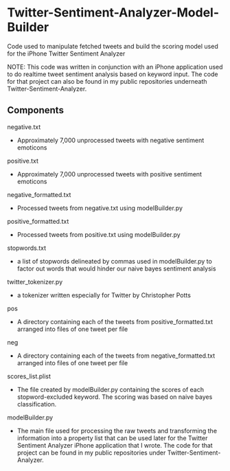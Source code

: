Twitter-Sentiment-Analyzer-Model-Builder
========================================

Code used to manipulate fetched tweets and build the scoring model used for the iPhone Twitter Sentiment Analyzer

NOTE: This code was written in conjunction with an iPhone application used to do realtime tweet sentiment analysis based on keyword input. The code for that project can also be found in my public repositories underneath Twitter-Sentiment-Analyzer.

Components
----------

negative.txt
  - Approximately 7,000 unprocessed tweets with negative sentiment emoticons

positive.txt
  - Approximately 7,000 unprocessed tweets with positive sentiment emoticons
  
negative_formatted.txt
  - Processed tweets from negative.txt using modelBuilder.py
  
positive_formatted.txt
  - Processed tweets from positive.txt using modelBuilder.py
  
stopwords.txt
  - a list of stopwords delineated by commas used in modelBuilder.py to factor out words that would hinder our naive bayes sentiment analysis
  
twitter_tokenizer.py
  - a tokenizer written especially for Twitter by Christopher Potts
  
pos
  - A directory containing each of the tweets from positive_formatted.txt arranged into files of one tweet per file
  
neg
  - A directory containing each of the tweets from negative_formatted.txt arranged into files of one tweet per file
  
scores_list.plist
  - The file created by modelBuilder.py containing the scores of each stopword-excluded keyword. The scoring was based on naive bayes classification.
  
modelBuilder.py
  - The main file used for processing the raw tweets and transforming the information into a property list that can be used later for the Twitter Sentiment Analyzer iPhone application that I wrote. The code for that project can be found in my public repositories under Twitter-Sentiment-Analyzer.
